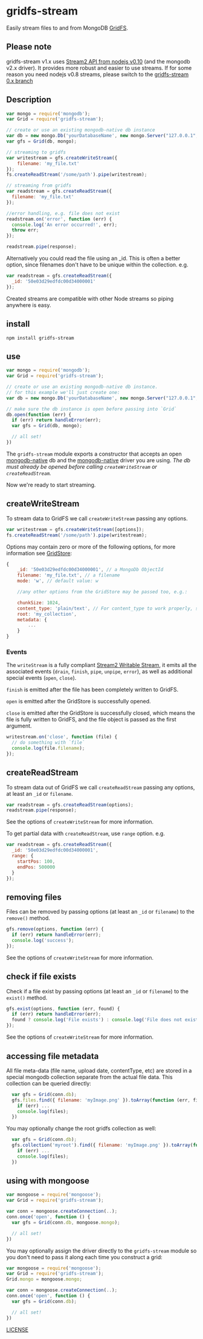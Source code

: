 # gridfs-stream

Easily stream files to and from MongoDB [GridFS](http://www.mongodb.org/display/DOCS/GridFS).

## Please note

gridfs-stream v1.x uses [Stream2 API from nodejs v0.10](http://nodejs.org/docs/v0.10.36/api/stream.html) (and the mongodb v2.x driver). It provides more robust and easier to use streams. If for some reason you need nodejs v0.8 streams, please switch to the [gridfs-stream 0.x branch](https://github.com/aheckmann/gridfs-stream/tree/0.x)

## Description

```js
var mongo = require('mongodb');
var Grid = require('gridfs-stream');

// create or use an existing mongodb-native db instance
var db = new mongo.Db('yourDatabaseName', new mongo.Server("127.0.0.1", 27017));
var gfs = Grid(db, mongo);

// streaming to gridfs
var writestream = gfs.createWriteStream({
    filename: 'my_file.txt'
});
fs.createReadStream('/some/path').pipe(writestream);

// streaming from gridfs
var readstream = gfs.createReadStream({
  filename: 'my_file.txt'
});

//error handling, e.g. file does not exist
readstream.on('error', function (err) {
  console.log('An error occurred!', err);
  throw err;
});

readstream.pipe(response);
```

Alternatively you could read the file using an _id. This is often a better option, since filenames don't have to be unique within the collection. e.g.

```js
var readstream = gfs.createReadStream({
  _id: '50e03d29edfdc00d34000001'
});

```

Created streams are compatible with other Node streams so piping anywhere is easy.

## install

```
npm install gridfs-stream
```

## use

```js
var mongo = require('mongodb');
var Grid = require('gridfs-stream');

// create or use an existing mongodb-native db instance.
// for this example we'll just create one:
var db = new mongo.Db('yourDatabaseName', new mongo.Server("127.0.0.1", 27017));

// make sure the db instance is open before passing into `Grid`
db.open(function (err) {
  if (err) return handleError(err);
  var gfs = Grid(db, mongo);

  // all set!
})
```

The `gridfs-stream` module exports a constructor that accepts an open [mongodb-native](https://github.com/mongodb/node-mongodb-native/) db and the [mongodb-native](https://github.com/mongodb/node-mongodb-native/) driver you are using. _The db must already be opened before calling `createWriteStream` or `createReadStream`._

Now we're ready to start streaming.

## createWriteStream

To stream data to GridFS we call `createWriteStream` passing any options.

```js
var writestream = gfs.createWriteStream([options]);
fs.createReadStream('/some/path').pipe(writestream);
```

Options may contain zero or more of the following options, for more information see [GridStore](http://mongodb.github.com/node-mongodb-native/api-generated/gridstore.html):
```js
{
    _id: '50e03d29edfdc00d34000001', // a MongoDb ObjectId
    filename: 'my_file.txt', // a filename
    mode: 'w', // default value: w

    //any other options from the GridStore may be passed too, e.g.:

    chunkSize: 1024,
    content_type: 'plain/text', // For content_type to work properly, set "mode"-option to "w" too!
    root: 'my_collection',
    metadata: {
        ...
    }
}
```

### Events

The `writeStream` is a fully compliant [Stream2 Writable Stream](http://nodejs.org/docs/v0.10.36/api/stream.html#stream_class_stream_writable), it emits all the associated events (`drain`, `finish`, `pipe`, `unpipe`, `error`), as well as additional special events (`open`, `close`).

`finish` is emitted after the file has been completely written to GridFS.

`open` is emitted after the GridStore is successfully opened.

`close` is emitted after the GridStore is successfully closed, which means the file is fully written to GridFS, and the file object is passed as the first argument.

```js
writestream.on('close', function (file) {
  // do something with `file`
  console.log(file.filename);
});
```

## createReadStream

To stream data out of GridFS we call `createReadStream` passing any options, at least an `_id` or `filename`.

```js
var readstream = gfs.createReadStream(options);
readstream.pipe(response);
```

See the options of `createWriteStream` for more information.

To get partial data with `createReadStream`, use `range` option. e.g.
```js
var readstream = gfs.createReadStream({
  _id: '50e03d29edfdc00d34000001',
  range: {
    startPos: 100,
    endPos: 500000
  }
});
```

## removing files

Files can be removed by passing options (at least an `_id` or `filename`) to the `remove()` method.

```js
gfs.remove(options, function (err) {
  if (err) return handleError(err);
  console.log('success');
});
```

See the options of `createWriteStream` for more information.

## check if file exists

Check if a file exist by passing options (at least an `_id` or `filename`) to the `exist()` method.

```js
gfs.exist(options, function (err, found) {
  if (err) return handleError(err);
  found ? console.log('File exists') : console.log('File does not exist');
});
```

See the options of `createWriteStream` for more information.

## accessing file metadata

All file meta-data (file name, upload date, contentType, etc) are stored in a special mongodb collection separate from the actual file data. This collection can be queried directly:

```js
  var gfs = Grid(conn.db);
  gfs.files.find({ filename: 'myImage.png' }).toArray(function (err, files) {
    if (err) ...
    console.log(files);
  })
```

You may optionally change the root gridfs collection as well:

```js
  var gfs = Grid(conn.db);
  gfs.collection('myroot').find({ filename: 'myImage.png' }).toArray(function (err, files) {
    if (err) ...
    console.log(files);
  })
```

## using with mongoose

```js
var mongoose = require('mongoose');
var Grid = require('gridfs-stream');

var conn = mongoose.createConnection(..);
conn.once('open', function () {
  var gfs = Grid(conn.db, mongoose.mongo);

  // all set!
})
```

You may optionally assign the driver directly to the `gridfs-stream` module so you don't need to pass it along each time you construct a grid:

```js
var mongoose = require('mongoose');
var Grid = require('gridfs-stream');
Grid.mongo = mongoose.mongo;

var conn = mongoose.createConnection(..);
conn.once('open', function () {
  var gfs = Grid(conn.db);

  // all set!
})
```

[LICENSE](https://github.com/aheckmann/gridfs-stream/blob/master/LICENSE)
